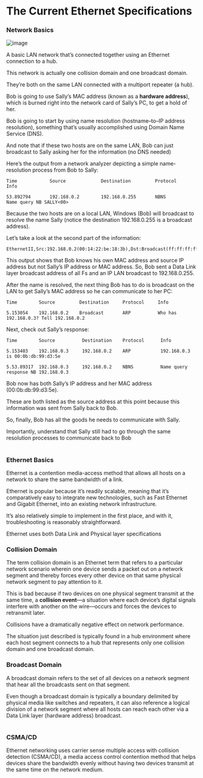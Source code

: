 # The Current Ethernet Specifications

### Network Basics

![image](https://github.com/user-attachments/assets/4d6b68d9-9835-45ff-bb10-78a04e1a444d)

A basic LAN network that’s connected together using an Ethernet connection to a hub.

This network is actually one collision domain and one broadcast domain.

They’re both on the same LAN connected with a multiport repeater (a hub).

Bob is going to use Sally’s MAC address (known as a **hardware address**), which is burned right into the network card of Sally’s PC, to get a hold of her.

Bob is going to start by using name resolution (hostname–to–IP address resolution), something that’s usually accomplished using Domain Name Service (DNS).

And note that if these two hosts are on the same LAN, Bob can just broadcast to Sally asking her for the information (no DNS needed)

Here’s the output from a network analyzer depicting a simple name-resolution process from Bob to Sally:

    Time            Source             Destination         Protocol      Info

    53.892794       192.168.0.2        192.168.0.255       NBNS          Name query NB SALLY<00>

Because the two hosts are on a local LAN, Windows (Bob) will broadcast to resolve the name Sally (notice the destination 192.168.0.255 is a broadcast address).

Let’s take a look at the second part of the information:

    EthernetII,Src:192.168.0.2(00:14:22:be:18:3b),Dst:Broadcast(ff:ff:ff:ff:ff:ff)

This output shows that Bob knows his own MAC address and source IP address but not Sally’s IP address or MAC address. So, Bob sent a Data Link layer broadcast address of all Fs and an IP LAN broadcast to 192.168.0.255.

After the name is resolved, the next thing Bob has to do is broadcast on the LAN to get Sally’s MAC address so he can communicate to her PC:

    Time        Source         Destination     Protocol     Info
    
    5.153054    192.168.0.2    Broadcast       ARP          Who has 192.168.0.3? Tell 192.168.0.2

Next, check out Sally’s response:

    Time        Source          Destination    Protocol      Info
    
    5.153403    192.168.0.3     192.168.0.2    ARP           192.168.0.3 is 00:0b:db:99:d3:5e
   
    5.53.89317  192.168.0.3     192.168.0.2    NBNS          Name query response NB 192.168.0.3
 
Bob now has both Sally’s IP address and her MAC address (00:0b:db:99:d3:5e).

These are both listed as the source address at this point because this information was sent from Sally back to Bob.

So, finally, Bob has all the goods he needs to communicate with Sally.

Importantly, understand that Sally still had to go through the same resolution processes to communicate back to Bob

#

### Ethernet Basics

Ethernet is a contention media-access method that allows all hosts on a network to share the same bandwidth of a link.

Ethernet is popular because it’s readily scalable, meaning that it’s comparatively easy to integrate new technologies, such as Fast Ethernet and Gigabit Ethernet, into an existing network infrastructure.

It’s also relatively simple to implement in the first place, and with it, troubleshooting is reasonably straightforward.

Ethernet uses both Data Link and Physical layer specifications

### Collision Domain

The term collision domain is an Ethernet term that refers to a particular network scenario wherein one device sends a packet out on a network segment and thereby forces every other device on that same physical network segment to pay attention to it.

This is bad because if two devices on one physical segment transmit at the same time, a **collision event**—a situation where each device’s digital signals interfere with another on the wire—occurs and forces the devices to retransmit later.

Collisions have a dramatically negative effect on network performance.

The situation just described is typically found in a hub environment where each host segment connects to a hub that represents only one collision domain and one broadcast domain.

### Broadcast Domain

A broadcast domain refers to the set of all devices on a network segment that hear all the broadcasts sent on that segment.

Even though a broadcast domain is typically a boundary delimited by physical media like switches and repeaters, it can also reference a logical division of a network segment where all hosts can reach each other via a Data Link layer (hardware address) broadcast.

#

### CSMA/CD

Ethernet networking uses carrier sense multiple access with collision detection (CSMA/CD), a media access control contention method that helps devices share the bandwidth evenly without having two devices transmit at the same time on the network medium.
